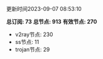 更新时间2023-09-07 08:53:10

**总订阅: 73**
**总节点: 913**
**有效节点: 270**
- v2ray节点: 230
- ss节点: 11
- trojan节点: 29
